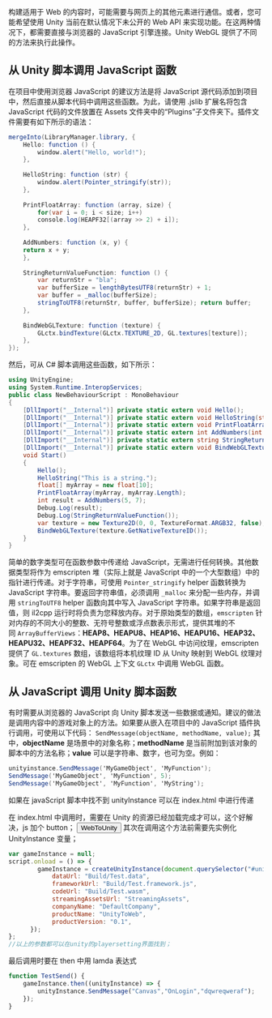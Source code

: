 构建适用于 Web 的内容时，可能需要与网页上的其他元素进行通信。或者，您可能希望使用 Unity 当前在默认情况下未公开的 Web API 来实现功能。在这两种情况下，都需要直接与浏览器的 JavaScript 引擎连接。Unity WebGL 提供了不同的方法来执行此操作。
##  从 Unity 脚本调用 JavaScript 函数
在项目中使用浏览器 JavaScript 的建议方法是将 JavaScript 源代码添加到项目中，然后直接从脚本代码中调用这些函数。为此，请使用 .jslib 扩展名将包含 JavaScript 代码的文件放置在 Assets 文件夹中的“Plugins”子文件夹下。插件文件需要有如下所示的语法：
```csharp
mergeInto(LibraryManager.library, { 
	Hello: function () { 
		window.alert("Hello, world!"); 
	}, 
	
	HelloString: function (str) { 
		window.alert(Pointer_stringify(str)); 
	}, 
	
	PrintFloatArray: function (array, size) { 
		for(var i = 0; i < size; i++) 
		console.log(HEAPF32[(array >> 2) + i]); 
	}, 
	
	AddNumbers: function (x, y) { 
	return x + y; 
	}, 
	
	StringReturnValueFunction: function () { 
		var returnStr = "bla"; 
		var bufferSize = lengthBytesUTF8(returnStr) + 1; 
		var buffer = _malloc(bufferSize); 
		stringToUTF8(returnStr, buffer, bufferSize); return buffer; 
	}, 
	
	BindWebGLTexture: function (texture) { 
		GLctx.bindTexture(GLctx.TEXTURE_2D, GL.textures[texture]); 
	}, 
});
```
然后，可从 C# 脚本调用这些函数，如下所示：
```csharp
using UnityEngine; 
using System.Runtime.InteropServices; 
public class NewBehaviourScript : MonoBehaviour 
{ 
	[DllImport("__Internal")] private static extern void Hello(); 
	[DllImport("__Internal")] private static extern void HelloString(string str); 
	[DllImport("__Internal")] private static extern void PrintFloatArray(float[] array, int size); 
	[DllImport("__Internal")] private static extern int AddNumbers(int x, int y); 
	[DllImport("__Internal")] private static extern string StringReturnValueFunction(); 
	[DllImport("__Internal")] private static extern void BindWebGLTexture(int texture); 
	void Start() 
	{ 
		Hello(); 
		HelloString("This is a string."); 
		float[] myArray = new float[10]; 
		PrintFloatArray(myArray, myArray.Length); 
		int result = AddNumbers(5, 7); 
		Debug.Log(result); 
		Debug.Log(StringReturnValueFunction()); 
		var texture = new Texture2D(0, 0, TextureFormat.ARGB32, false); 
		BindWebGLTexture(texture.GetNativeTextureID()); 
	} 
}
```
简单的数字类型可在函数参数中传递给 JavaScript，无需进行任何转换。其他数据类型将作为 emscripten 堆（实际上就是 JavaScript 中的一个大型数组）中的指针进行传递。对于字符串，可使用 `Pointer_stringify` helper 函数转换为 JavaScript 字符串。要返回字符串值，必须调用 `_malloc` 来分配一些内存，并调用 `stringToUTF8` helper 函数向其中写入 JavaScript 字符串。如果字符串是返回值，则 il2cpp 运行时将负责为您释放内存。对于原始类型的数组，`emscripten` 针对内存的不同大小的整数、无符号整数或浮点数表示形式，提供其堆的不同 `ArrayBufferViews`：__HEAP8、HEAPU8、HEAP16、HEAPU16、HEAP32、HEAPU32、HEAPF32、HEAPF64__。为了在 WebGL 中访问纹理，emscripten 提供了 `GL.textures` 数组，该数组将本机纹理 ID 从 Unity 映射到 WebGL 纹理对象。可在 emscripten 的 WebGL 上下文 `GLctx` 中调用 WebGL 函数。
## 从 JavaScript 调用 Unity 脚本函数
有时需要从浏览器的 JavaScript 向 Unity 脚本发送一些数据或通知。建议的做法是调用内容中的游戏对象上的方法。如果要从嵌入在项目中的 JavaScript 插件执行调用，可使用以下代码：
`SendMessage(objectName, methodName, value);`
其中，__objectName__ 是场景中的对象名称；__methodName__ 是当前附加到该对象的脚本中的方法名称；__value__ 可以是字符串、数字，也可为空。例如：
```csharp
unityinstance.SendMessage('MyGameObject', 'MyFunction'); 
SendMessage('MyGameObject', 'MyFunction', 5); 
SendMessage('MyGameObject', 'MyFunction', 'MyString');
```
如果在 javaScript 脚本中找不到 unityInstance 可以在 index.html 中进行传递

在 index.html 中调用时，需要在 Unity 的资源已经加载完成才可以，这个好解决，js 加个 button；
<button Type="button" onclick="TestSend()">WebToUnity</button>
其次在调用这个方法前需要先实例化 UnityInstance 变量；
```js
var gameInstance = null;
script.onload = () => {
		gameInstance = createUnityInstance(document.querySelector("#unity-canvas"), {
        	dataUrl: "Build/Test.data",
        	frameworkUrl: "Build/Test.framework.js",
        	codeUrl: "Build/Test.wasm",
        	streamingAssetsUrl: "StreamingAssets",
        	companyName: "DefaultCompany",
       		productName: "UnityToWeb",
        	productVersion: "0.1",
      });
};
//以上的参数都可以在unity的playersetting界面找到；
```
最后调用时要在 then 中用 lamda 表达式
```js
function TestSend() {
	gameInstance.then((unityInstance) => {
		unityInstance.SendMessage("Canvas","OnLogin","dqwreqweraf");        
	});
}
```
